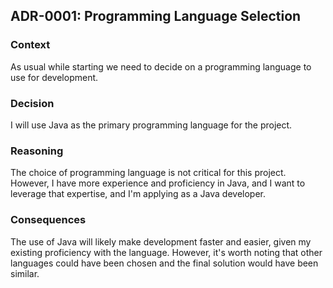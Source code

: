 ## ADR-0001: Programming Language Selection

### Context

As usual while starting we need to decide on a programming language to use for development.

### Decision

I will use Java as the primary programming language for the project.

### Reasoning

The choice of programming language is not critical for this project. 
However, I have more experience and proficiency in Java, and I want to leverage that expertise, and I'm applying as a Java developer.

### Consequences

The use of Java will likely make development faster and easier, given my existing proficiency with the language. 
However, it's worth noting that other languages could have been chosen and the final solution would have been similar.
